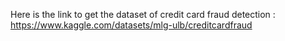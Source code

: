 Here is the link to get the dataset of credit card fraud detection :
https://www.kaggle.com/datasets/mlg-ulb/creditcardfraud
